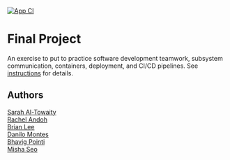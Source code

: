 [![App CI](https://github.com/software-students-fall2022/final-project-project5team10/actions/workflows/build-app.yaml/badge.svg)](https://github.com/software-students-fall2022/final-project-project5team10/actions/workflows/build-app.yaml)

# Final Project

An exercise to put to practice software development teamwork, subsystem communication, containers, deployment, and CI/CD pipelines. See [instructions](./instructions.md) for details.

## Authors

[Sarah Al-Towaity](https://github.com/sarah-altowaity1) \
[Rachel Andoh](https://github.com/rachel0lehcar) \
[Brian Lee](https://github.com/shl622) \
[Danilo Montes](https://github.com/danilo-montes) \
[Bhavig Pointi](https://github.com/bpointi) \
[Misha Seo](https://github.com/mishaseo)